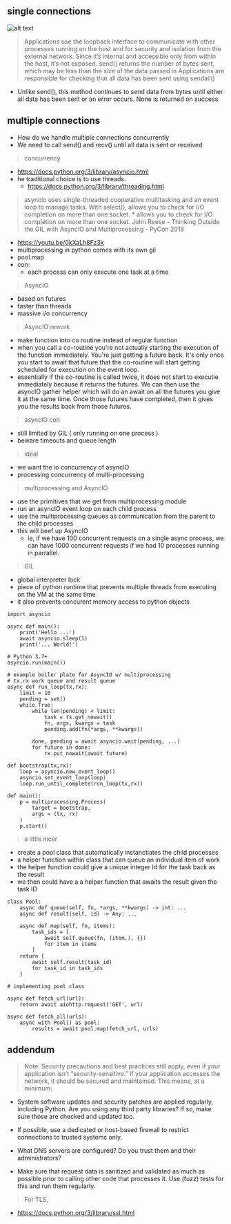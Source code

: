 ## single connections

![alt text](https://files.realpython.com/media/sockets-loopback-interface.44fa30c53c70.jpg)

> Applications use the loopback interface to communicate with other processes running on the host and for security and isolation from the external network. Since it’s internal and accessible only from within the host, it’s not exposed.
> send() returns the number of bytes sent, which may be less than the size of the data passed in
> Applications are responsible for checking that all data has been sent
> using sendall()
* Unlike send(), this method continues to send data from bytes until either all data has been sent or an error occurs. None is returned on success

## multiple connections
* How do we handle multiple connections concurrently
* We need to call send() and recv() until all data is sent or received

> concurrency 
* https://docs.python.org/3/library/asyncio.html
* he traditional choice is to use threads.
    * https://docs.python.org/3/library/threading.html
> asyncio uses single-threaded cooperative multitasking and an event loop to manage tasks.
> With select(), allows you to check for I/O completion on more than one socket.
    * allows you to check for I/O completion on more than one socket.
> John Reese - Thinking Outside the GIL with AsyncIO and Multiprocessing - PyCon 2018
* https://youtu.be/0kXaLh8Fz3k
* multiprocessing in python comes with its own gil
* pool.map
* con: 
    * each process can only execute one task at a time
> AsyncIO
* based on futures
* faster than threads
* massive i/o concurrency
> AsyncIO rework
* make function into co routine instead of regular function
* when you call a co-routine you're not actually starting the execution of the function immediately. You're just getting a future back. It's only once you start to await that future that the co-routine will start getting scheduled for execution on the event loop. 
* essentially if the co-routine is called twice, it does not start to executie immediately because it returns the futures. We can then use the asyncIO gather helper which will do an await on all the futures you give it at the same time. Once those futures have completed, then it gives you the results back from those futures. 
>asyncIO con
* still limited by GIL ( only running on one process )
* beware timeouts and queue length
> ideal
* we want the io concurrency of asyncIO
* processing concurrency of multi-processing
> multiprocessing and AsyncIO
* use the primitives that we get from multiprocessing module
* run an asyncIO event loop on each child process
* use the multiprocessing queues as communication from the parent to the child processes
* this will beef up AsyncIO 
    * ie, if we have 100 concurrent requests on a single async process, we can have 1000 concurrent requests if we had 10 processes running in parrallel. 
> GIL
* global interpreter lock
* piece of python runtime that prevents multiple threads from executing on the VM at the same time
* it also prevents concurent memory access to python objects

```
import asyncio

async def main():
    print('Hello ...')
    await asyncio.sleep(1)
    print('... World!')

# Python 3.7+
asyncio.run(main())
```
```
# example boiler plate for AsyncIO w/ multiprocessing
# tx,rx work queue and result queue
async def run_loop(tx,rx):
    limit = 10
    pending = set()
    while True:
        while len(pending) < limit:
            task = tx.get_nowait()
            fn, args, kwargs = task
            pending.add(fn(*args, **kwargs))
        
        done, pending = await asyncio.wait(pending, ...)
        for future in done:
            rx.put_nowait(await future)

def bootstrap(tx,rx):
    loop = asyncio.new_event_loop()
    asyncio.set_event_loop(loop)
    loop.run_until_complete(run_loop(tx,rx))

def main():
    p = multiprocessing.Process(
        target = bootstrap,
        args = (tx, rx)
    )
    p.start()
```
> a little nicer
* create a pool class that automatically instanctiates the child processes
* a helper function within class that can queue an individual item of work
* the helper function could give a unique integer Id for the task back as the result
* we then could have a a helper function that awaits the result given the task ID
```
class Pool:
    async def queue(self, fn, *args, **kwargs) -> int: ...
    async def result(self, id) -> Any: ...

    async def map(self, fn, items):
        task_ids = [
            await self.queue(fn, (item,), {})
            for item in items
        ]
    return [
        await self.result(task_id)
        for task_id in task_ids
    ]
```
```
# implementing pool class

async def fetch_url(url):
    return await aiohttp.request('GET', url)

async def fetch_all(urls):
    async with Pool() as pool:
        results = await pool.map(fetch_url, urls)

```
## addendum
> Note: Security precautions and best practices still apply, even if your application isn’t “security-sensitive.” If your application accesses the network, it should be secured and maintained. This means, at a minimum:

* System software updates and security patches are applied regularly, including Python. Are you using any third party libraries? If so, make sure those are checked and updated too.

* If possible, use a dedicated or host-based firewall to restrict connections to trusted systems only.

* What DNS servers are configured? Do you trust them and their administrators?

* Make sure that request data is sanitized and validated as much as possible prior to calling other code that processes it. Use (fuzz) tests for this and run them regularly.

> For TLS,
* https://docs.python.org/3/library/ssl.html
